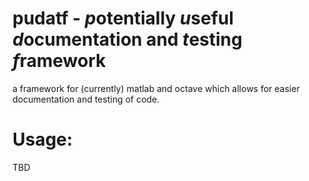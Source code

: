 # pudatf - *p*otentially *u*seful *d*ocumentation and *t*esting *f*ramework

a framework for (currently) matlab and octave which allows for easier documentation and testing of code.

# Usage: 
TBD
